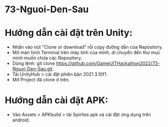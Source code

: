 # 73-Nguoi-Den-Sau
# Hướng dẫn cài đặt trên Unity:
+ Nhấn vào nút "Clone or download" rồi copy đường dẫn của Repository.
+ Mở màn hình Terminal trên máy tính của mình, di chuyển đến thư mục mình muốn chứa các Repository.
+ Dùng lệnh: git clone https://github.com/GameUITHackathon2022/73-Nguoi-Den-Sau.git.
+ Tải UnityHub > cài đặt phiên bản 2021.3.10f1.
+ Mở Project đã clone ở trên.
# Hướng dẫn cài đặt APK:
+ Vào Assets > APKbuild > tải Spirites.apk và cài đặt ứng dụng trên android.
